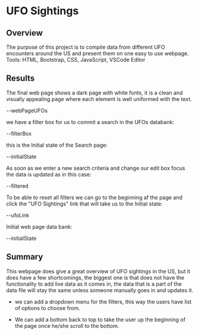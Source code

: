 # UFO Sightings

## Overview

The purpose of this project is to compile data from different UFO encounters around the US and present them on one easy to use webpage.
Tools: HTML, Bootstrap, CSS, JavaScript, VSCode Editor

##  Results
The final web page shows a dark page with white fonts, it is a clean and visually appealing page where each element is well uniformed with the text.

--webPageUFOs

we have a filter box for us to commit a search in the UFOs databank:

--filterBox

this is the Initial state of the Search page:

--initialState

As soon as we enter a new search criteria and change our edit box focus the data is updated as in this case:

--filtered

To be able to reset all filters we can go to the beginning af the page and click the "UFO Sightings" link that will take us to the Initial state:

--ufoLink

Initial web page data bank:

--initialState

## Summary

This webpage does give a great overview of UFO sightings in the US, but it does have a few shortcomings, the biggest one is that does not have the functionality to add live data as it comes in, the data that is a part of the data file will stay the same unless someone manually goes in and updates it.

- we can add a dropdown menu for the filters, this way the users have list of options to choose from.

- We can add a bottom back to top to take the user up the beginning of the page once he/she scroll to the bottom. 




